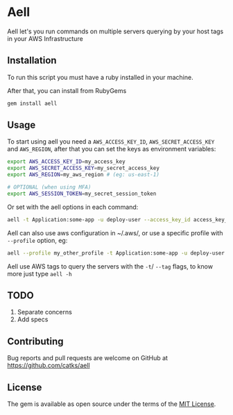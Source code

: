 
# Aell

Aell let's you run commands on multiple servers querying by your host tags in your AWS Infrastructure


## Installation

To run this script you must have a ruby installed in your machine.

After that, you can install from RubyGems

```bash
gem install aell
```

## Usage

To start using aell you need a `AWS_ACCESS_KEY_ID`, `AWS_SECRET_ACCESS_KEY` and `AWS_REGION`, after that you can set the keys as environment variables:

```bash
export AWS_ACCESS_KEY_ID=my_access_key
export AWS_SECRET_ACCESS_KEY=my_secret_access_key
export AWS_REGION=my_aws_region # (eg: us-east-1)

# OPTIONAL (when using MFA)
export AWS_SESSION_TOKEN=my_secret_session_token
```

Or set with the aell options in each command:

```bash
aell -t Application:some-app -u deploy-user --access_key_id access_key_id --secret_access_key secret_access_key --region us-east-1 -c 'echo "Hello Aell"'
```

Aell can also use aws configuration in ~/.aws/, or use a specific profile with `--profile` option, eg:


```bash
aell --profile my_other_profile -t Application:some-app -u deploy-user -c 'echo "Hello Aell"'
```

Aell use AWS tags to query the servers with the `-t`/ `--tag` flags, to know more just type `aell -h`

## TODO

 1. Separate concerns
 2. Add specs

## Contributing

Bug reports and pull requests are welcome on GitHub at https://github.com/catks/aell

## License

The gem is available as open source under the terms of the [MIT License](https://opensource.org/licenses/MIT).
